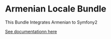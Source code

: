 Armenian Locale Bundle
====================

This Bundle Integrates Armenian to Symfony2


<a href="/Resources/doc/index.rst">See documentationn here</a>
